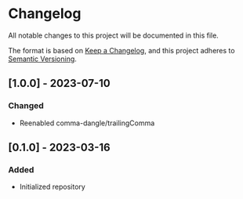 # Changelog
All notable changes to this project will be documented in this file.

The format is based on [Keep a Changelog](https://keepachangelog.com/en/1.0.0/),
and this project adheres to [Semantic Versioning](https://semver.org/spec/v2.0.0.html).

## [1.0.0] - 2023-07-10

### Changed
* Reenabled comma-dangle/trailingComma

## [0.1.0] - 2023-03-16

### Added
* Initialized repository
